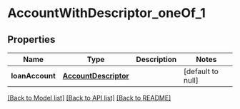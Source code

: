 # AccountWithDescriptor_oneOf_1
## Properties

| Name | Type | Description | Notes |
|------------ | ------------- | ------------- | -------------|
| **loanAccount** | [**AccountDescriptor**](AccountDescriptor.md) |  | [default to null] |

[[Back to Model list]](../README.md#documentation-for-models) [[Back to API list]](../README.md#documentation-for-api-endpoints) [[Back to README]](../README.md)

